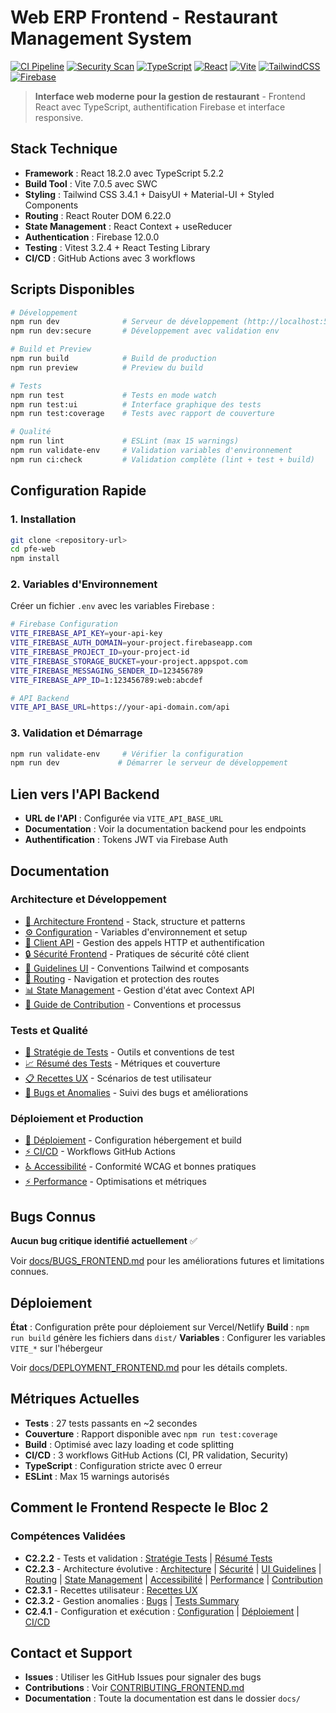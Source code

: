# Web ERP Frontend - Restaurant Management System

[![CI Pipeline](https://github.com/CB-Info/pfe-web/actions/workflows/ci.yml/badge.svg?branch=main)](https://github.com/CB-Info/pfe-web/actions/workflows/ci.yml)
[![Security Scan](https://github.com/CB-Info/pfe-web/actions/workflows/security.yml/badge.svg)](https://github.com/CB-Info/pfe-web/actions/workflows/security.yml)
[![TypeScript](https://img.shields.io/badge/TypeScript-007ACC?style=flat&logo=typescript&logoColor=white)](https://www.typescriptlang.org/)
[![React](https://img.shields.io/badge/React-20232A?style=flat&logo=react&logoColor=61DAFB)](https://reactjs.org/)
[![Vite](https://img.shields.io/badge/Vite-646CFF?style=flat&logo=vite&logoColor=white)](https://vitejs.dev/)
[![TailwindCSS](https://img.shields.io/badge/Tailwind_CSS-38B2AC?style=flat&logo=tailwind-css&logoColor=white)](https://tailwindcss.com/)
[![Firebase](https://img.shields.io/badge/Firebase-FFCA28?style=flat&logo=firebase&logoColor=black)](https://firebase.google.com/)

> **Interface web moderne pour la gestion de restaurant** - Frontend React avec TypeScript, authentification Firebase et interface responsive.

## Stack Technique

- **Framework** : React 18.2.0 avec TypeScript 5.2.2
- **Build Tool** : Vite 7.0.5 avec SWC
- **Styling** : Tailwind CSS 3.4.1 + DaisyUI + Material-UI + Styled Components
- **Routing** : React Router DOM 6.22.0
- **State Management** : React Context + useReducer
- **Authentication** : Firebase 12.0.0
- **Testing** : Vitest 3.2.4 + React Testing Library
- **CI/CD** : GitHub Actions avec 3 workflows

## Scripts Disponibles

```bash
# Développement
npm run dev              # Serveur de développement (http://localhost:5173)
npm run dev:secure       # Développement avec validation env

# Build et Preview
npm run build            # Build de production
npm run preview          # Preview du build

# Tests
npm run test             # Tests en mode watch
npm run test:ui          # Interface graphique des tests
npm run test:coverage    # Tests avec rapport de couverture

# Qualité
npm run lint             # ESLint (max 15 warnings)
npm run validate-env     # Validation variables d'environnement
npm run ci:check         # Validation complète (lint + test + build)
```

## Configuration Rapide

### 1. Installation
```bash
git clone <repository-url>
cd pfe-web
npm install
```

### 2. Variables d'Environnement
Créer un fichier `.env` avec les variables Firebase :

```bash
# Firebase Configuration
VITE_FIREBASE_API_KEY=your-api-key
VITE_FIREBASE_AUTH_DOMAIN=your-project.firebaseapp.com
VITE_FIREBASE_PROJECT_ID=your-project-id
VITE_FIREBASE_STORAGE_BUCKET=your-project.appspot.com
VITE_FIREBASE_MESSAGING_SENDER_ID=123456789
VITE_FIREBASE_APP_ID=1:123456789:web:abcdef

# API Backend
VITE_API_BASE_URL=https://your-api-domain.com/api
```

### 3. Validation et Démarrage
```bash
npm run validate-env     # Vérifier la configuration
npm run dev             # Démarrer le serveur de développement
```

## Lien vers l'API Backend

- **URL de l'API** : Configurée via `VITE_API_BASE_URL`
- **Documentation** : Voir la documentation backend pour les endpoints
- **Authentification** : Tokens JWT via Firebase Auth

## Documentation

### Architecture et Développement
- [📐 Architecture Frontend](docs/ARCHITECTURE_FRONTEND.md) - Stack, structure et patterns
- [⚙️ Configuration](docs/CONFIGURATION_FRONTEND.md) - Variables d'environnement et setup
- [🔌 Client API](docs/API_CLIENT.md) - Gestion des appels HTTP et authentification
- [🔒 Sécurité Frontend](docs/SECURITY_FRONTEND.md) - Pratiques de sécurité côté client
- [🎨 Guidelines UI](docs/UI_GUIDELINES.md) - Conventions Tailwind et composants
- [🧭 Routing](docs/ROUTING.md) - Navigation et protection des routes
- [📊 State Management](docs/STATE_MANAGEMENT.md) - Gestion d'état avec Context API
- [🤝 Guide de Contribution](docs/CONTRIBUTING_FRONTEND.md) - Conventions et processus

### Tests et Qualité
- [🧪 Stratégie de Tests](docs/TEST_STRATEGY_FRONTEND.md) - Outils et conventions de test
- [📈 Résumé des Tests](docs/TESTS_SUMMARY_FRONTEND.md) - Métriques et couverture
- [📋 Recettes UX](docs/RECETTES_FRONTEND.md) - Scénarios de test utilisateur
- [🐛 Bugs et Anomalies](docs/BUGS_FRONTEND.md) - Suivi des bugs et améliorations

### Déploiement et Production
- [🚀 Déploiement](docs/DEPLOYMENT_FRONTEND.md) - Configuration hébergement et build
- [⚡ CI/CD](docs/CI_CD_FRONTEND.md) - Workflows GitHub Actions
- [♿ Accessibilité](docs/ACCESSIBILITY.md) - Conformité WCAG et bonnes pratiques
- [⚡ Performance](docs/PERFORMANCE.md) - Optimisations et métriques

## Bugs Connus

**Aucun bug critique identifié actuellement** ✅

Voir [docs/BUGS_FRONTEND.md](docs/BUGS_FRONTEND.md) pour les améliorations futures et limitations connues.

## Déploiement

**État** : Configuration prête pour déploiement sur Vercel/Netlify
**Build** : `npm run build` génère les fichiers dans `dist/`
**Variables** : Configurer les variables `VITE_*` sur l'hébergeur

Voir [docs/DEPLOYMENT_FRONTEND.md](docs/DEPLOYMENT_FRONTEND.md) pour les détails complets.

## Métriques Actuelles

- **Tests** : 27 tests passants en ~2 secondes
- **Couverture** : Rapport disponible avec `npm run test:coverage`
- **Build** : Optimisé avec lazy loading et code splitting
- **CI/CD** : 3 workflows GitHub Actions (CI, PR validation, Security)
- **TypeScript** : Configuration stricte avec 0 erreur
- **ESLint** : Max 15 warnings autorisés

## Comment le Frontend Respecte le Bloc 2

### Compétences Validées
- **C2.2.2** - Tests et validation : [Stratégie Tests](docs/TEST_STRATEGY_FRONTEND.md) | [Résumé Tests](docs/TESTS_SUMMARY_FRONTEND.md)
- **C2.2.3** - Architecture évolutive : [Architecture](docs/ARCHITECTURE_FRONTEND.md) | [Sécurité](docs/SECURITY_FRONTEND.md) | [UI Guidelines](docs/UI_GUIDELINES.md) | [Routing](docs/ROUTING.md) | [State Management](docs/STATE_MANAGEMENT.md) | [Accessibilité](docs/ACCESSIBILITY.md) | [Performance](docs/PERFORMANCE.md) | [Contribution](docs/CONTRIBUTING_FRONTEND.md)
- **C2.3.1** - Recettes utilisateur : [Recettes UX](docs/RECETTES_FRONTEND.md)
- **C2.3.2** - Gestion anomalies : [Bugs](docs/BUGS_FRONTEND.md) | [Tests Summary](docs/TESTS_SUMMARY_FRONTEND.md)
- **C2.4.1** - Configuration et exécution : [Configuration](docs/CONFIGURATION_FRONTEND.md) | [Déploiement](docs/DEPLOYMENT_FRONTEND.md) | [CI/CD](docs/CI_CD_FRONTEND.md)

## Contact et Support

- **Issues** : Utiliser les GitHub Issues pour signaler des bugs
- **Contributions** : Voir [CONTRIBUTING_FRONTEND.md](docs/CONTRIBUTING_FRONTEND.md)
- **Documentation** : Toute la documentation est dans le dossier `docs/`